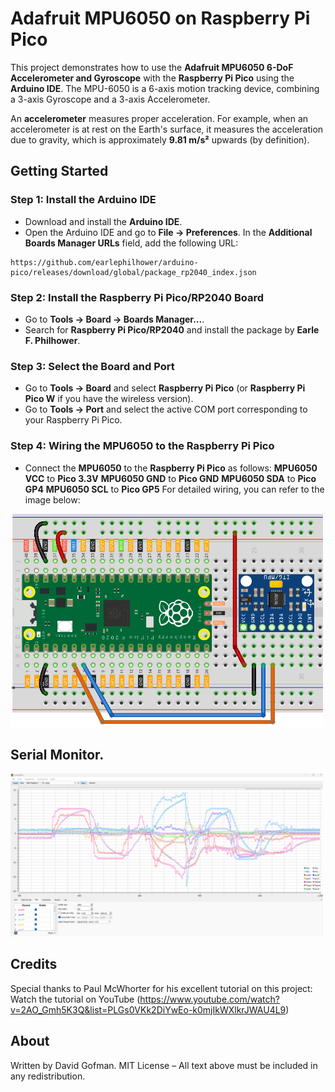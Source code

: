 # Adafruit MPU6050 on Raspberry Pi Pico

This project demonstrates how to use the **Adafruit MPU6050 6-DoF Accelerometer and Gyroscope** with the **Raspberry Pi Pico** using the **Arduino IDE**. The MPU-6050 is a 6-axis motion tracking device, combining a 3-axis Gyroscope and a 3-axis Accelerometer.

An **accelerometer** measures proper acceleration. For example, when an accelerometer is at rest on the Earth's surface, it measures the acceleration due to gravity, which is approximately **9.81 m/s²** upwards (by definition).

## Getting Started
### Step 1: Install the Arduino IDE
- Download and install the **Arduino IDE**.
- Open the Arduino IDE and go to **File -> Preferences**.
In the **Additional Boards Manager URLs** field, add the following URL:
```
https://github.com/earlephilhower/arduino-pico/releases/download/global/package_rp2040_index.json
```

### Step 2: Install the Raspberry Pi Pico/RP2040 Board
- Go to **Tools -> Board -> Boards Manager...**.
- Search for **Raspberry Pi Pico/RP2040** and install the package by **Earle F. Philhower**.

### Step 3: Select the Board and Port
- Go to **Tools -> Board** and select **Raspberry Pi Pico** (or **Raspberry Pi Pico W** if you have the wireless version).
- Go to **Tools -> Port** and select the active COM port corresponding to your Raspberry Pi Pico.

### Step 4: Wiring the MPU6050 to the Raspberry Pi Pico
- Connect the **MPU6050** to the **Raspberry Pi Pico** as follows:
**MPU6050 VCC** to **Pico 3.3V**
**MPU6050 GND** to **Pico GND**
**MPU6050 SDA** to **Pico GP4**
**MPU6050 SCL** to **Pico GP5**
For detailed wiring, you can refer to the image below:

<img src="wiring_mpu6050.png" width="500px">

## Serial Monitor.
<img src="SerialPlot.png" width="500px">

## Credits
Special thanks to Paul McWhorter for his excellent tutorial on this project:
Watch the tutorial on YouTube (https://www.youtube.com/watch?v=2AO_Gmh5K3Q&list=PLGs0VKk2DiYwEo-k0mjIkWXlkrJWAU4L9)

## About
Written by David Gofman.
MIT License – All text above must be included in any redistribution.


